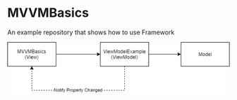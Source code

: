 # MVVMBasics
An example repository that shows how to use Framework

![Missing Image of references](Refs.jpg "arrows are hard to use to explain stuff")
